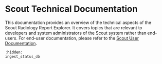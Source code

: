 # Scout Technical Documentation

This documentation provides an overview of the technical aspects of the Scout Radiology Report Explorer.
It covers topics that are relevant to developers and system administrators of the Scout system rather than
end-users. For end-user documentation, please refer to the [Scout User Documentation](index.md).

```{toctree}
:hidden:
ingest_status_db
```
